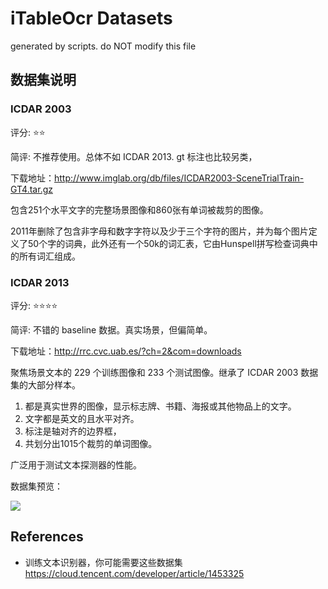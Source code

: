 # iTableOcr Datasets

generated by scripts. do NOT modify this file

## 数据集说明

### ICDAR 2003

评分: ⭐️⭐️

简评: 不推荐使用。总体不如 ICDAR 2013\. gt 标注也比较另类，

下载地址：<http://www.imglab.org/db/files/ICDAR2003-SceneTrialTrain-GT4.tar.gz>

包含251个水平文字的完整场景图像和860张有单词被裁剪的图像。

2011年删除了包含非字母和数字字符以及少于三个字符的图片，并为每个图片定义了50个字的词典，此外还有一个50k的词汇表，它由Hunspell拼写检查词典中的所有词汇组成。

### ICDAR 2013

评分: ⭐️⭐️⭐️⭐️

简评: 不错的 baseline 数据。真实场景，但偏简单。

下载地址：<http://rrc.cvc.uab.es/?ch=2&com=downloads>

聚焦场景文本的 229 个训练图像和 233 个测试图像。继承了 ICDAR 2003 数据集的大部分样本。

1. 都是真实世界的图像，显示标志牌、书籍、海报或其他物品上的文字。
2. 文字都是英文的且水平对齐。
3. 标注是轴对齐的边界框，
4. 共划分出1015个裁剪的单词图像。

广泛用于测试文本探测器的性能。

数据集预览： 

<!-- ![preview]( | width=100px) -->

 ![](https://tva1.sinaimg.cn/large/e6c9d24egy1h3cqwd732ij20t50ew75l.jpg)

## References

- 训练文本识别器，你可能需要这些数据集 <https://cloud.tencent.com/developer/article/1453325>
